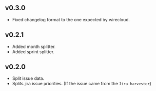 ## v0.3.0

- Fixed changelog format to the one expected by wirecloud.

## v0.2.1

- Added month splitter.
- Added sprint splitter.

## v0.2.0

- Split issue data.
- Splits jira issue priorities. (If the issue came from the `Jira harvester`)
